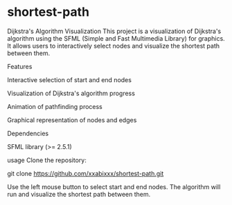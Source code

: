 # shortest-path
Dijkstra's Algorithm Visualization
This project is a visualization of Dijkstra's algorithm using the SFML (Simple and Fast Multimedia Library) for graphics. It allows users to interactively select nodes and visualize the shortest path between them.

Features

Interactive selection of start and end nodes

Visualization of Dijkstra's algorithm progress

Animation of pathfinding process

Graphical representation of nodes and edges

Dependencies

SFML library (>= 2.5.1)

usage 
Clone the repository:

git clone https://github.com/xxabixxx/shortest-path.git




Use the left mouse button to select start and end nodes. The algorithm will run and visualize the shortest path between them.

